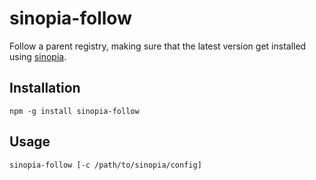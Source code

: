 # sinopia-follow

Follow a parent registry, making sure that the latest version get installed using [sinopia](https://www.npmjs.com/package/sinopia).

## Installation

```shell
npm -g install sinopia-follow
```

## Usage

```shell
sinopia-follow [-c /path/to/sinopia/config]
```

